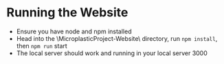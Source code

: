 # Running the Website

- Ensure you have node and npm installed
- Head into the \MicroplasticProject-Website\ directory, run `npm install`, then `npm run` start
- The local server should work and running in your local server 3000
